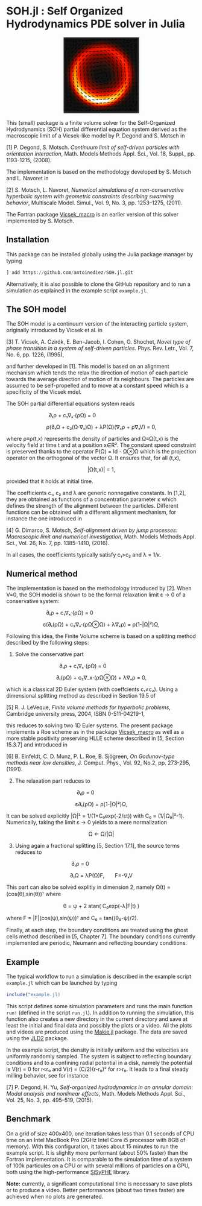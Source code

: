 # SOH.jl : Self Organized Hydrodynamics PDE solver in Julia

<p align="center">
<img src="mill.png" alt="mill" width="200">
</p>


This (small) package is a finite volume solver for the Self-Organized Hydrodynamics (SOH) partial differential equation system derived as the macroscopic limit of a Vicsek-like model by P. Degond and S. Motsch in 

[1] P. Degond, S. Motsch. *Continuum limit of self-driven particles with orientation interaction*, Math. Models Methods Appl. Sci., Vol. 18, Suppl., pp. 1193-1215, (2008).

The implementation is based on the methodology developed by S. Motsch and L. Navoret in 

[2] S. Motsch, L. Navoret, *Numerical simulations of a non-conservative hyperbolic system with geometric constraints describing swarming behavior*, Multiscale Model. Simul., Vol. 9, No. 3, pp. 1253–1275, (2011).

The Fortran package [Vicsek_macro](https://github.com/smotsch/Vicsek_macro) is an earlier version of this solver implemented by S. Motsch.


## Installation 

This package can be installed globally using the Julia package manager by typing

```julia
] add https://github.com/antoinediez/SOH.jl.git
```

Alternatively, it is also possible to clone the GitHub repository and to run a simulation as explained in the example script ``example.jl``. 

## The SOH model

The SOH model is a continuum version of the interacting particle system, originally introduced by Vicsek et al. in 

[3] T. Vicsek, A. Czirók, E. Ben-Jacob, I. Cohen, O. Shochet, *Novel type of phase transition in a system of self-driven particles*. Phys. Rev. Letr., Vol. 7, No. 6, pp. 1226, (1995),

and further developed in [1]. This model is based on an alignment mechanism which tends the relax the direction of motion of each particle towards the average direction of motion of its neighbours. The particles are assumed to be self-propelled and to move at a constant speed which is a specificity of the Vicsek mdel. 

The SOH partial differential equations system reads 

<div align=center>
∂ₜρ + c₁∇ₓ⋅(ρΩ) = 0           

ρ(∂ₜΩ + c₂(Ω⋅∇ₓ)Ω) + λP(Ω)(∇ₓρ + ρ∇ₓV) = 0,
</div>

where ρ≡ρ(t,x) represents the density of particles and Ω≡Ω(t,x) is the velocity field at time t and at a position x∈R². The constant speed constraint is preserved thanks to the operator P(Ω) = Id - Ω⊗Ω which is the projection operator on the orthogonal of the vector Ω. It ensures that, for all (t,x), 

<div align=center>
|Ω(t,x)| = 1,
</div>

provided that it holds at initial time. 

The coefficients c₁, c₂ and λ are generic nonnegative constants. In [1,2], they are obtained as functions of a concentration parameter κ which defines the strength of the alignment between the particles. Different functions can be obtained with a different alignment mechanism, for instance the one introduced in 

[4] G. Dimarco, S. Motsch, *Self-alignment driven by jump processes: Macroscopic limit and numerical investigation*, Math. Models Methods Appl. Sci., Vol. 26, No. 7, pp. 1385–1410, (2016). 

In all cases, the coefficients typically satisfy c₁>c₂ and λ = 1/κ.


## Numerical method

The implementation is based on the methodology introduced by [2]. When V=0, the SOH model is shown to be the formal relaxation limit ɛ → 0 of a conservative system:

<div align=center>
∂ₜρ + c₁∇ₓ⋅(ρΩ) = 0            

ɛ(∂ₜ(ρΩ) + c₂∇ₓ⋅(ρΩ⊗Ω) + λ∇ₓρ) = ρ(1-|Ω|²)Ω,
</div>


Following this idea, the Finite Volume scheme is based on a splitting method described by the following steps: 

1. Solve the conservative part 

<div align=center>
∂ₜρ + c₁∇ₓ⋅(ρΩ) = 0       

∂ₜ(ρΩ) + c₂∇_x⋅(ρΩ⊗Ω) + λ∇ₓρ = 0,
</div>



which is a classical 2D Euler system (with coeffcients c₁≠c₂). Using a dimensional splitting method as described in Section 19.5 of 

[5] R. J. LeVeque, *Finite volume methods for hyperbolic problems*, Cambridge university press, 2004, ISBN 0-511-04219-1, 

this reduces to solving two 1D Euler systems. The present package implements a Roe scheme as in the package [Vicsek_macro](https://github.com/smotsch/Vicsek_macro) as well as a more stable positivity preserving HLLE scheme described in [5, Section 15.3.7] and introduced in 

[6] B. Einfeldt, C. D. Munz, P. L. Roe, B. Sjögreen, *On Godunov-type methods near low densities*, J. Comput. Phys., Vol. 92, No.2, pp. 273-295, (1991).

2. The relaxation part reduces to 

<div align=center>
∂ₜρ = 0      

ɛ∂ₜ(ρΩ) = ρ(1-|Ω|²)Ω,
</div>

It can be solved explicitly |Ω|² = 1/(1+C₀exp(-2/ɛt)) with C₀ = (1/|Ω₀|²-1). Numerically, taking the limit ɛ → 0 yields to a mere normalization 

<div align=center>
Ω ← Ω/|Ω|
</div>

3. Using again a fractional splitting [5, Section 17.1], the source terms reduces to 

<div align=center>
∂ₜρ = 0        

∂ₜΩ = λP(Ω)F,  F=-∇ₓV
</div>


This part can also be solved explitly in dimension 2, namely Ω(t) = (cos(θ),sin(θ))ᵀ where 

<div align=center>
θ = ψ + 2 atan( C₀exp(-λ|F|t) )
</div>

where F = |F|(cos(ψ),sin(ψ))ᵀ and C₀ = tan((θ₀-ψ)/2). 

Finally, at each step, the boundary conditions are treated using the ghost cells method described in [5, Chapter 7]. The boundary conditions currently implemented are periodic, Neumann and reflecting boundary conditions. 

## Example 

The typical workflow to run a simulation is described in the example script ``example.jl`` which can be launched by typing 

```julia
include("example.jl)
```

This script defines some simulation parameters and runs the main function `run!` (defined in the script `run.jl`). In addition to running the simulation, this function also creates a new directory in the current directory and save at least the initial and final data and possibly the plots or a video. All the plots and videos are produced using the [Makie.jl](https://makie.juliaplots.org/stable/) package. The data are saved using the [JLD2](https://github.com/JuliaIO/JLD2.jl) package.  

In the example script, the density is initially uniform and the velocities are uniformly randomly sampled. The system is subject to reflecting boundary conditions and to a confining radial potential in a disk, namely the potential is V(r) = 0 for r<r₀ and V(r) = (C/2)(r-r₀)² for r>r₀. It leads to a final steady milling behavior, see for instance 

[7] P. Degond, H. Yu, *Self-organized hydrodynamics in an annular domain: Modal analysis and nonlinear effects*, Math. Models Methods Appl. Sci., Vol. 25, No. 3, pp. 495–519, (2015).

## Benchmark

On a grid of size 400x400, one iteration takes less than 0.1 seconds of CPU time on an Intel MacBook Pro (2GHz Intel Core i5 processor with 8GB of memory). With this configuration, it takes about 15 minutes to run the example script. It is slighlty more performant (about 50% faster) than the Fortran implementation. It is comparable to the simulation time of a system of 100k particules on a CPU or with several millions of particles on a GPU, both using the high-performance [SiSyPHE](https://github.com/antoinediez/Sisyphe) library. 

**Note:** currently, a significant computational time is necessary to save plots or to produce a video. Better performances (about two times faster) are achieved when no plots are generated. 





